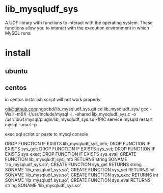 # lib_mysqludf_sys
A UDF library with functions to interact with the operating system. These functions allow you to interact with the execution environment in which MySQL runs.

#  install 

## ubuntu


## centos

in centos install.sh script will  not work properly. 

git@github.com:ngocbd/lib_mysqludf_sys.git
cd lib_mysqludf_sys/
gcc -Wall -m64 -I/usr/include/mysql -I. -shared lib_mysqludf_sys.c -o /usr/lib64/mysql/plugin/lib_mysqludf_sys.so -fPIC
service mysqld restart
mysql -uroot -p

exec sql script or paste to mysql console 

DROP FUNCTION IF EXISTS lib_mysqludf_sys_info;
DROP FUNCTION IF EXISTS sys_get;
DROP FUNCTION IF EXISTS sys_set;
DROP FUNCTION IF EXISTS sys_exec;
DROP FUNCTION IF EXISTS sys_eval;
CREATE FUNCTION lib_mysqludf_sys_info RETURNS string SONAME 'lib_mysqludf_sys.so';
CREATE FUNCTION sys_get RETURNS string SONAME 'lib_mysqludf_sys.so';
CREATE FUNCTION sys_set RETURNS int SONAME 'lib_mysqludf_sys.so';
CREATE FUNCTION sys_exec RETURNS int SONAME 'lib_mysqludf_sys.so';
CREATE FUNCTION sys_eval RETURNS string SONAME 'lib_mysqludf_sys.so'


